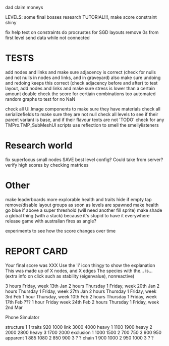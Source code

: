 dad
claim moneys

LEVELS:
some final bosses
research TUTORIAL!!!, make score constraint shiny

fix help text on constraints
do procrustes for SGD layouts
remove 0s from first level
send data while not connected

# TESTS
add nodes and links and make sure adjacency is correct (check for nulls and not nulls in nodes and links, and in graveyard)
also make sure undoing and redoing keeps this correct (check adjacency before and after)
to test layout, add nodes and links and make sure stress is lower than a certain amount
double check the score for certiain combinations too
automated random graphs to test for no NaN

check all UI.Image components to make sure they have materials
check all serializefields to make sure they are not null
check all levels to see if their parent variant is base, and if their flavour texts are not 'TODO'
check for any TMPro.TMP_SubMeshUI scripts
use reflection to smell the smellylisteners

# Research world
fix superfocus small nodes
SAVE best level config? Could take from server?
verify high scores by checking matrices

# Other
make leaderboards more explorable
health and traits hide if empty tap
remove/disable layout groups as soon as levels are spawned
make health go blue if above a super threshold (will need another fill sprite)
make shade a global thing (with a stack) because it's stupid to have it everywhere
release game with australian fires as angle?

experiments to see how the score changes over time

# REPORT CARD
Your final score was XXX
Use the 'i' icon thingy to show the explanation This was made up of X nodes, and X edges
The species with the... is...
(extra info on click such as stability (eigenvalue), nonreactive)

3 hours Friday,            week 13th Jan
2 hours Thursday 1 Friday, week 20th Jan
2 hours Thursday 1 Friday, week 27th Jan
2 hours Thursday 1 Friday, week 3rd Feb
1 hour Thursday,           week 10th Feb
2 hours Thursday 1 Friday, week 17th Feb ???
1 hour Friday              week 24th Feb
2 hours Thursday 1 Friday, week 2nd Mar

Phone Simulator


structure 1 1
traits 920 1000
link 3000 4000
heavy 1 1100 1900
heavy 2 2000 2800
heavy 3 1700 2000
exclusion 1 1000 1500
          2 700 750
          3 900 950
apparent 1 885 1080
         2 850 900
         3 ? ?
chain 1 900 1000
      2 950 1000
      3 ? ?